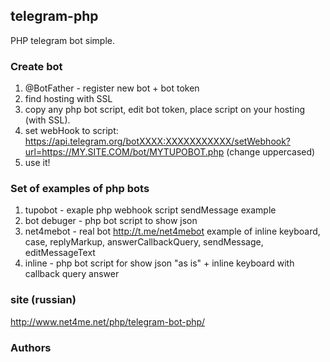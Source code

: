## telegram-php

PHP telegram bot simple.

### Create bot 

1. @BotFather - register new bot + bot token
2. find hosting with SSL
3. copy any php bot script, edit bot token, place script on your hosting (with SSL).
4. set webHook to script: https://api.telegram.org/botXXXX:XXXXXXXXXXX/setWebhook?url=https://MY.SITE.COM/bot/MYTUPOBOT.php (change uppercased)
5. use it!

### Set of examples of php bots

1. tupobot - exaple php webhook script sendMessage example
2. bot debuger - php bot script to show json 
3. net4mebot - real bot http://t.me/net4mebot example of inline keyboard, case, replyMarkup, answerCallbackQuery, sendMessage, editMessageText
4. inline - php bot script for show json "as is" + inline keyboard with callback query answer

### site (russian)

http://www.net4me.net/php/telegram-bot-php/

### Authors


